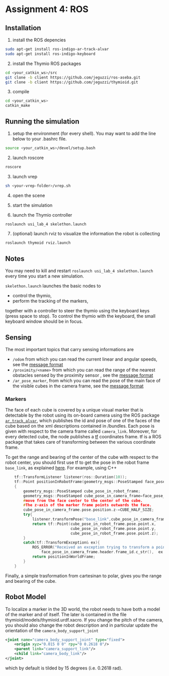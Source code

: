 Assignment 4: ROS
===================

Installation
------------

1. install the ROS depencies

  ```bash
  sudo apt-get install ros-indigo-ar-track-alvar
  sudo apt-get install ros-indigo-keyboard
  ```

2. install the Thymio ROS packages

  ```bash
  cd <your_catkin_ws>/src
  git clone -b client https://github.com/jeguzzi/ros-aseba.git
  git clone -b client https://github.com/jeguzzi/thymioid.git
  ```

3. compile

  ```bash
  cd <your_catkin_ws>
  catkin_make
  ```


Running the simulation
---------------------

1. setup the environment (for every shell). You may want to add the line below to your .bashrc file.

  ```bash
  source <your_catkin_ws>/devel/setup.bash
  ```

2. launch roscore

  ```bash
  roscore
  ```

3. launch vrep

  ```bash
  sh <your-vrep-folder>/vrep.sh
  ```

4. open the scene

5. start the simulation

6. launch the Thymio controller

  ```bash
  roslaunch usi_lab_4 skelethon.launch
  ```

7. (optional) launch rviz to visualize the information the robot is collecting

  ```bash
  roslaunch thymoid rviz.launch
  ```




Notes
----

You may need to kill and restart
`roslaunch usi_lab_4 skelethon.launch`
every time you start a new simulation.


`skelethon.launch` launches the basic nodes to


* control the thymio,
* perform the tracking of the markers,

together with a controller to steer the thymio using the keyboard keys (press space to stop). To control the thymio with the keyboard, the small keyboard window should be in focus.


Sensing
-------

The most important topics that carry sensing informations are

* `/odom` from which you can read the current linear and angular speeds, see the [message format](http://docs.ros.org/api/nav_msgs/html/msg/Odometry.html)
* `/proximity/<name>` from which you can read the range of the nearest obstacles sensed by the proximity sensor <name>, see the [message format](http://docs.ros.org/api/sensor_msgs/html/msg/Range.html)
* `/ar_pose_marker`, from which you can read the pose of the main face of the visible cubes in the camera frame, see the [message format](http://docs.ros.org/api/ar_track_alvar/html/msg/AlvarMarkers.html)

### Markers

The face of each cube is covered by a unique visual marker that is detectable by the robot using its on-board
camera using the ROS package [`ar_track_alvar`](http://wiki.ros.org/ar_track_alvar), which publishes the id and pose of one of the faces of the cube based on the xml descriptions contained in /bundles. Each pose is given with respect to the camera frame called `camera_link`. Moreover, for every detected cube, the node publishes a [tf](http://wiki.ros.org/tf) coordinates frame. tf is a ROS package that takes care of transforming between the various coordinate frame.

To get the range and bearing of the center of the cube with respect to the robot center, you should first use tf to get the pose in the robot frame `base_link`, as explained [here](http://wiki.ros.org/tf/Overview/Transformations,http://wiki.ros.org/navigation/Tutorials/RobotSetup/TF). For example, using C++

```c++
    tf::TransformListener listener(ros::Duration(10));
    tf::Point positionInRobotFrame(geometry_msgs::PoseStamped face_pose_in_camera_frame)
    {
        geometry_msgs::PoseStamped cube_pose_in_robot_frame;
        geometry_msgs::PoseStamped cube_pose_in_camera_frame=face_pose_in_camera_frame;
        #move from the face center to the center of the cube.
        #The z-axis of the marker frame points outwards the face.
        cube_pose_in_camera_frame.pose.position.z-=CUBE_HALF_SIZE;
        try{
            listener.transformPose("base_link",cube_pose_in_camera_frame,cube_pose_in_robot_frame);
            return tf::Point(cube_pose_in_robot_frame.pose.point.x,
                             cube_pose_in_robot_frame.pose.point.y,
                             cube_pose_in_robot_frame.pose.point.z);
        }
        catch(tf::TransformException& ex){
            ROS_ERROR("Received an exception trying to transform a point from \"%s\" to \"base_link\": %s",
                face_pose_in_camera_frame.header.frame_id.c_str(),  ex.what());
            return positionInWorldFrame;
        }
    }
```


Finally, a simple trasformation from cartesinan to polar, gives you the range and bearing of the cube.


Robot Model
----------

To localize a marker in the 3D world, the robot needs to have both a model of the marker and of itself.
The later is contained in the file thymioid/models/thymioid.urdf.xacro. If you change the pitch of the camera, you should also change the robot description and in particular update the orientation of the  `camera_body_support_joint`
```xml
<joint name="camera_body_support_joint" type="fixed">
    <origin xyz="0.015 0 0" rpy="0 0.2618 0"/>
    <parent link="camera_support_link"/>
    <child link="camera_body_link"/>
</joint>
```

which by default is tilded by 15 degrees (i.e. 0.2618 rad).

